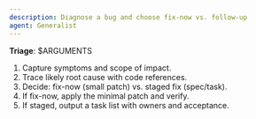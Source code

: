 ```yaml
---
description: Diagnose a bug and choose fix-now vs. follow-up
agent: Generalist
---
```

**Triage**: $ARGUMENTS

1) Capture symptoms and scope of impact.
2) Trace likely root cause with code references.
3) Decide: fix-now (small patch) vs. staged fix (spec/task).
4) If fix-now, apply the minimal patch and verify.
5) If staged, output a task list with owners and acceptance.
